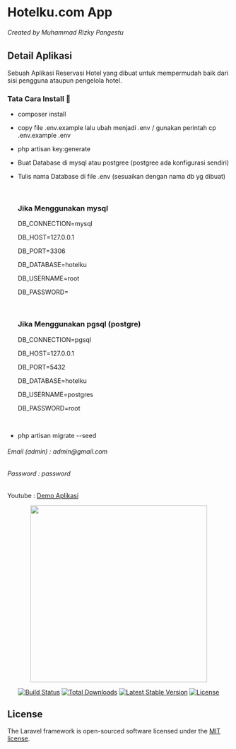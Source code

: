 <h1>Hotelku.com App</h1>
<h6 class="text-gray">Created by Muhammad Rizky Pangestu</h6>

## Detail Aplikasi

Sebuah Aplikasi Reservasi Hotel yang dibuat untuk mempermudah baik dari sisi pengguna ataupun pengelola hotel.

<h3>Tata Cara Install 🌱</h3> 

- composer install
- copy file .env.example lalu ubah menjadi .env / gunakan perintah cp .env.example .env
- php artisan key:generate 
- Buat Database di mysql atau postgree (postgree ada konfigurasi sendiri)
- Tulis nama Database di file .env (sesuaikan dengan nama db yg dibuat)
    
    <br>
    
    <h3>Jika Menggunakan mysql</h3> 

    <p>DB_CONNECTION=mysql</p>
    <p>DB_HOST=127.0.0.1</p>
    <p>DB_PORT=3306</p>
    <p>DB_DATABASE=hotelku</p>
    <p>DB_USERNAME=root</p>
    <p>DB_PASSWORD=</p>
    
    <br>
    
    <h3>Jika Menggunakan pgsql (postgre)</h3> 

    <p>DB_CONNECTION=pgsql</p>
    <p>DB_HOST=127.0.0.1</p>
    <p>DB_PORT=5432</p>
    <p>DB_DATABASE=hotelku</p>
    <p>DB_USERNAME=postgres</p>
    <p>DB_PASSWORD=root</p>
    
    <br>

- php artisan migrate --seed

<h6 class="text-gray">Email (admin) : admin@gmail.com</h6>
<h6 class="text-gray">Password	    : password</h6>

Youtube : <a href="https://www.youtube.com/watch?v=LDdB7Rb3DX8&ab_channel=MuhammadRizkyPangestu" target="_blank">Demo Aplikasi</a>


<p align="center"><a href="https://laravel.com" target="_blank"><img src="https://raw.githubusercontent.com/laravel/art/master/logo-lockup/5%20SVG/2%20CMYK/1%20Full%20Color/laravel-logolockup-cmyk-red.svg" width="400"></a></p>

<p align="center">
<a href="https://travis-ci.org/laravel/framework"><img src="https://travis-ci.org/laravel/framework.svg" alt="Build Status"></a>
<a href="https://packagist.org/packages/laravel/framework"><img src="https://img.shields.io/packagist/dt/laravel/framework" alt="Total Downloads"></a>
<a href="https://packagist.org/packages/laravel/framework"><img src="https://img.shields.io/packagist/v/laravel/framework" alt="Latest Stable Version"></a>
<a href="https://packagist.org/packages/laravel/framework"><img src="https://img.shields.io/packagist/l/laravel/framework" alt="License"></a>
</p>

## License

The Laravel framework is open-sourced software licensed under the [MIT license](https://opensource.org/licenses/MIT).
